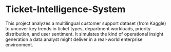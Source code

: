 # Ticket-Intelligence-System
This project analyzes a multilingual customer support dataset (from Kaggle) to uncover key trends in ticket types, department workloads, priority distribution, and user sentiment. It simulates the kind of operational insight generation a data analyst might deliver in a real-world enterprise environment.
